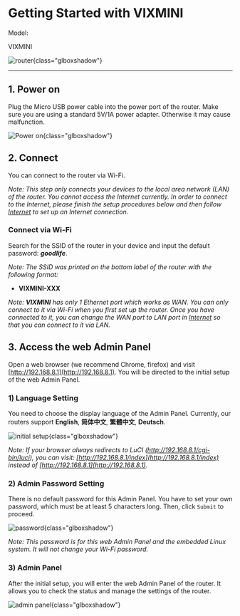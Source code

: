 # Getting Started with VIXMINI

Model:

VIXMINI

![router](https://static.gl-inet.com/docs/en/3/setup/vixmini/first-time_setup/router.jpg){class="glboxshadow"}

---

## 1. Power on 

Plug the Micro USB power cable into the power port of the router. Make sure you are using a standard 5V/1A power adapter. Otherwise it may cause malfunction.

![Power on](https://static.gl-inet.com/docs/en/3/setup/vixmini/first-time_setup/power.jpg){class="glboxshadow"}

## 2. Connect 

You can connect to the router via Wi-Fi.

*Note: This step only connects your devices to the local area network (LAN) of the router. You cannot access the Internet currently. In order to connect to the Internet, please finish the setup procedures below and then follow [Internet](../internet) to set up an Internet connection.*



### Connect via Wi-Fi 
Search for the SSID of the router in your device and input the default password: ***goodlife***.

*Note: The SSID was printed on the bottom label of the router with the following format:*

- **VIXMINI-XXX**

*Note: **VIXMINI** has only 1 Ethernet port which works as WAN. You can only connect to it via Wi-Fi when you first set up the router. Once you have connected to it, you can change the WAN port to LAN port in [Internet](../internet#1-cable) so that you can connect to it via LAN.*





## 3. Access the web Admin Panel

Open a web browser (we recommend Chrome, firefox) and visit [http://192.168.8.1](http://192.168.8.1). You will be directed to the initial setup of the web Admin Panel. 



### 1) Language Setting
You need to choose the display language of the Admin Panel. Currently, our routers support **English**, **简体中文**, **繁體中文**, **Deutsch**.

![initial setup](https://static.gl-inet.com/docs/en/3/setup/vixmini/first-time_setup/welcome.jpg){class="glboxshadow"}

*Note: If your browser always redirects to LuCI (http://192.168.8.1/cgi-bin/luci), you can visit: [http://192.168.8.1/index](http://192.168.8.1/index) instead of [http://192.168.8.1](http://192.168.8.1).*

  

### 2) Admin Password Setting
There is no default password for this Admin Panel. You have to set your own password, which must be at least 5 characters long. Then, click `Submit` to proceed.

![password](https://static.gl-inet.com/docs/en/3/setup/vixmini/first-time_setup/password.jpg){class="glboxshadow"}

*Note: This password is for this web Admin Panel and the embedded Linux system. It will not change your Wi-Fi password.*



### 3) Admin Panel
After the initial setup, you will enter the web Admin Panel of the router. It allows you to check the status and manage the settings of the router.

![admin panel](https://static.gl-inet.com/docs/en/3/setup/vixmini/first-time_setup/main_ui.jpg){class="glboxshadow"}
